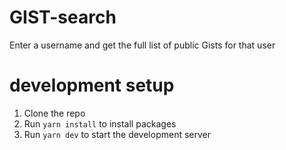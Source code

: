 # GIST-search
Enter a username and get the full list of public Gists for that user

# development setup
1. Clone the repo
2. Run `yarn install` to install packages
3. Run `yarn dev` to start the development server